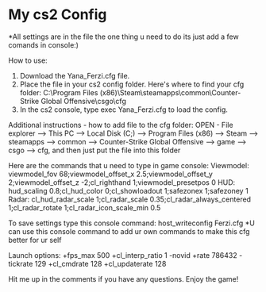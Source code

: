 # My cs2 Config
 *All settings are in the file the one thing u need to do its just add a few comands in console:)
 
How to use:
1. Download the Yana_Ferzi.cfg file.
2. Place the file in your cs2 config folder. Here's where to find your cfg folder:
C:\Program Files (x86)\Steam\steamapps\common\Counter-Strike Global Offensive\csgo\cfg
3. In the cs2 console, type exec Yana_Ferzi.cfg to load the config.

Additional instructions - how to add file to the cfg folder:
OPEN - File explorer —> This PC —> Local Disk (C;) —> Program Files (x86) —> Steam —> steamapps —> common —> Counter-Strike Global Offensive —> game —> csgo —> cfg, and then just put the file into this folder


Here are the commands that u need to type in game console:
Viewmodel:
viewmodel_fov 68;viewmodel_offset_x 2.5;viewmodel_offset_y 2;viewmodel_offset_z -2;cl_righthand 1;viewmodel_presetpos 0
HUD:
hud_scaling 0.8;cl_hud_color 0;cl_showloadout 1;safezonex 1;safezoney 1
Radar:
cl_hud_radar_scale 1;cl_radar_scale 0.35;cl_radar_always_centered 1;cl_radar_rotate 1;cl_radar_icon_scale_min 0.5

To save settings type this console command:
host_writeconfig Ferzi.cfg
*U can use this console command to add ur own commands to make this cfg better for ur self

Launch options:
+fps_max 500 +cl_interp_ratio 1 -novid +rate 786432 -tickrate 129 +cl_cmdrate 128 +cl_updaterate 128

Hit me up in the comments if you have any questions.
Enjoy the game!
